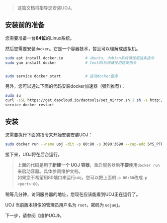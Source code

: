 > 这篇文档将指导您安装UOJ。  

## 安装前的准备

您需要准备一台**64位**的Linux系统。

然后您需要安装`docker`。它是一个容器技术，暂且可以理解成虚拟机。
```bash
sudo apt install docker.io          # ubuntu, debian系统请使用这条指令
sudo yum install docker				# CentOS系统请使用这条指令


sudo service docker start 			# 启动docker服务
```

另外，您可以通过下面的代码安装docker加速器（强烈推荐）：
```bash
sudo su
curl -sSL https://get.daocloud.io/daotools/set_mirror.sh | sh -s http://3a834d99.m.daocloud.io
service docker restart
```

## 安装

您需要执行下面的指令来开始安装安装UOJ：

```bash
sudo docker run --name uoj -dit -p 80:80 -p 3690:3690 --cap-add SYS_PTRACE universaloj/uoj-system
```

接下来，UOJ将在后台运行。

> 上面的代码是用于**新建一个 UOJ 容器**，重启服务器后**不要**使用`docker run`来启动容器。具体参阅维护文档。  
> 如果您不希望用80端口来运行uoj，您可以把上面的`-p 80:80`改成`-p <port>:80`。  


稍等几分钟，访问服务器的地址，您现在应该能看到UOJ正在运行了。

UOJ 当前版本镜像的管理员用户名为 `root`，密码为 `uojuoj`。

下一步，请参阅《维护UOJ》。
